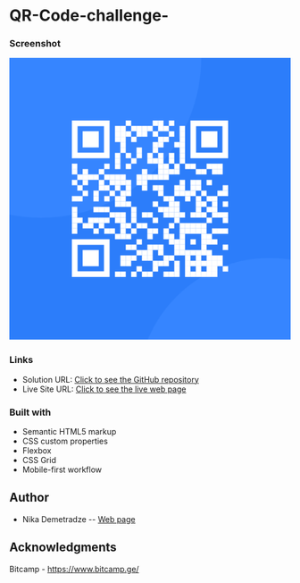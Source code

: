 # QR-Code-challenge-

### Screenshot
![Alt text](image-qr-code.png)
### Links
- Solution URL: [Click to see the GitHub repository](https://github.com/nickdemetradze/QR-Code-challenge-)
- Live Site URL: [Click to see the live web page](https://nickdemetradze.github.io/QR-Code-challenge-/)

### Built with

- Semantic HTML5 markup
- CSS custom properties
- Flexbox
- CSS Grid
- Mobile-first workflow


## Author
- Nika Demetradze -- [Web page](https://nickdemetradze.github.io/QR-Code-challenge-/)


## Acknowledgments
Bitcamp - https://www.bitcamp.ge/

